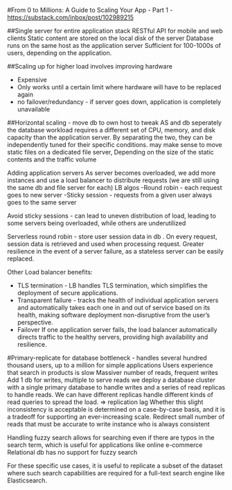 #From 0 to Millions: A Guide to Scaling Your App - Part 1 - https://substack.com/inbox/post/102989215

##Single server for entire application stack
RESTful API for mobile and web clients 
Static content are stored on the local disk of the server 
Database runs on the same host as the application server 
Sufficient for 100-1000s of users, depending on the application. 

##Scaling up for higher load involves improving hardware
- Expensive
- Only works until a certain limit where hardware will have to be replaced again 
- no failover/redundancy - if server goes down, application is completely unavailable

##Horizontal scaling - move db to own host to tweak AS and db seperately
the database workload requires a different set of CPU, memory, and disk capacity than the application server. By separating the two, they can be independently tuned for their specific conditions.
may make sense to move static files on a dedicated file server, Depending on the size of the static contents and the traffic volume

Adding application servers 
As server becomes overloaded, we add more instances and use a load balancer to distribute requests (we are still using the same db and file server for each) 
LB algos
-Round robin - each request goes to new server 
-Sticky session - requests from a given user always goes to the same server 

Avoid sticky sessions - can lead to uneven distribution of load, leading to some servers being overloaded, while others are underutilized

Serverless round robin - store user session data in db .
On every request, session data is retrieved and used when processing request.
Greater resilience in the event of a server failure, as a stateless server can be easily replaced.

Other Load balancer benefits:
-  TLS termination - LB handles TLS termination, which simplifies the deployment of secure applications.
- Transparent failure - tracks the health of individual application servers and automatically takes each one in and out of service based on its health, making software deployment non-disruptive from the user’s perspective.
- Failover If one application server fails, the load balancer automatically directs traffic to the healthy servers, providing high availability and resilience.

#Primary-replicate for database bottleneck - handles several hundred thousand users, up to a million for simple applications 
Users experience that search in products is slow 
Massiver number of reads, frequent writes 
Add 1 db for writes, multiple to serve reads 
 we deploy a database cluster with a single primary database to handle writes and a series of read replicas to handle reads. We can have different replicas handle different kinds of read queries to spread the load.
 => replication lag 
 Whether this slight inconsistency is acceptable is determined on a case-by-case basis, and it is a tradeoff for supporting an ever-increasing scale.
 Redirect small number of reads that must be accurate to write instance who is always consistent
 
 Handling fuzzy search
 allows for searching even if there are typos in the search term, which is useful for applications like online e-commerce
 Relational db has no support for fuzzy search 
 
 For these specific use cases, it is useful to replicate a subset of the dataset where such search capabilities are required for a full-text search engine like Elasticsearch.